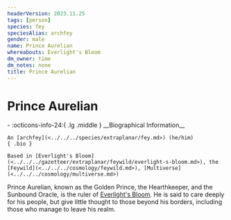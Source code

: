 ```yaml
---
headerVersion: 2023.11.25
tags: [person]
species: fey
speciesAlias: archfey
gender: male
name: Prince Aurelian
whereabouts: Everlight's Bloom
dm_owner: time
dm_notes: none
title: Prince Aurelian
---
```

# Prince Aurelian
<div class="grid cards ext-narrow-margin ext-one-column" markdown>
- :octicons-info-24:{ .lg .middle } __Biographical Information__

    An [archfey](<../../../species/extraplanar/fey.md>) (he/him)  
    { .bio }

    Based in [Everlight's Bloom](<../../../gazetteer/extraplanar/feywild/everlight-s-bloom.md>), the [Feywild](<../../../cosmology/feywild.md>), [Multiverse](<../../../cosmology/multiverse.md>)
</div>


Prince Aurelian, known as the Golden Prince, the Hearthkeeper, and the Sunbound Oracle, is the ruler of [Everlight's Bloom](<../../../gazetteer/extraplanar/feywild/everlight-s-bloom.md>). He is said to care deeply for his people, but give little thought to those beyond his borders, including those who manage to leave his realm. 

